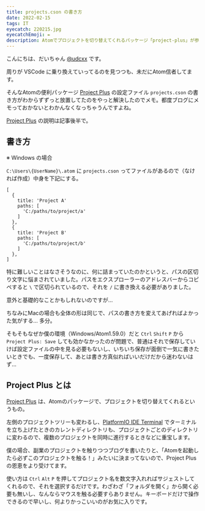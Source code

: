 ```yaml
---
title: projects.cson の書き方
date: 2022-02-15
tags: IT
eyecatch: 220215.jpg
eyecatchEmoji: ✒️
description: Atomでプロジェクトを切り替えてくれるパッケージ「project-plus」が参照するプロジェクト一覧のファイルの書き方
---
```


こんにちは、だいちゃん [@udcxx](https://twitter.com/udc_xx) です。

周りが VSCode に乗り換えていってるのを見つつも、未だにAtom信者してます。

そんなAtomの便利パッケージ [Project Plus](https://atom.io/packages/project-plus) の設定ファイル `projects.cson` の書き方がわからずずっと放置してたのをやっと解決したのでメモ。都度ブログにメモっておかないとわかんなくなっちゃうんですよね。

[Project Plus](https://atom.io/packages/project-plus) の説明は記事後半で。


## 書き方

※ Windows の場合

`C:\Users\{UserName}\.atom` に `projects.cson` ってファイルがあるので（なければ作成）中身を下記にする。

```
[
  {
    title: 'Project A'
    paths: [
      'C:/paths/to/project/a'
    ]
  },
  {
    title: 'Project B'
    paths: [
      'C:/paths/to/project/b'
    ]
  },
]
```

特に難しいことはなさそうなのに、何に詰まっていたのかというと、パスの区切り文字に悩まされていました。パスをエクスプローラーのアドレスバーからコピペすると `\` で区切られているので、それを `/` に書き換える必要がありました。

意外と基礎的なことかもしれないのですが...

ちなみにMacの場合も全体の形は同じで、パスの書き方を変えてあげればよかった気がする... 多分。

そもそもなぜか僕の環境（Windows/Atom1.59.0）だと `Ctrl` `Shift` `P` から `Project Plus: Save` しても効かなかったのが問題で、普通はそれで保存していけば設定ファイルの中を見る必要もないし、いちいち保存が面倒で一気に書きたいときでも、一度保存して、あとは書き方真似ればいいだけだから迷わないはず...


## Project Plus とは

[Project Plus](https://atom.io/packages/project-plus) は、Atomのパッケージで、プロジェクトを切り替えてくれるというもの。

左側のプロジェクトツリーも変わるし、[PlatformIO IDE Terminal](https://atom.io/packages/platformio-ide-terminal) でターミナルを立ち上げたときのカレントディレクトリも、プロジェクトごとのディレクトリに変わるので、複数のプロジェクトを同時に進行するときなどに重宝します。

僕の場合、副業のプロジェクトを触りつつブログを書いたりと、「Atomを起動したら必ずこのプロジェクトを触る！」みたいに決まってないので、Project Plusの恩恵をより受けてます。

使い方は `Ctrl` `Alt` `P` を押してプロジェクト名を数文字入れればサジェストしてくれるので、それを選択するだけです。わざわざ「フォルダを開く」から開く必要も無いし、なんならマウスを触る必要すらありません。キーボードだけで操作できるので早いし、何よりかっこいいのがお気に入りです。
